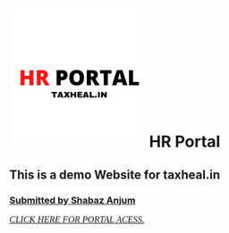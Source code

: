 
<H1><img src="images\logo.png" alt="HR Portal">HR Portal</H1>
<H2>This is a demo Website for taxheal.in</H2>
<H3><a href="https://www.linkedin.com/in/shahbazanjumofficial">Submitted by Shabaz Anjum</a></H3>

<a href="https://shahbaz883.github.io/hr-portal/home-1.html"><p style="font-family:georgia,garamond,serif;font-size:16px;font-style:italic;">CLICK HERE FOR PORTAL ACESS.</a></p>

